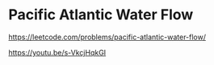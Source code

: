 # Pacific Atlantic Water Flow

https://leetcode.com/problems/pacific-atlantic-water-flow/

https://youtu.be/s-VkcjHqkGI